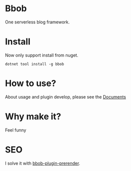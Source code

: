 # Bbob
One serverless blog framework.

# Install
Now only support install from nuget.
```
dotnet tool install -g bbob
```

# How to use?
About usage and plugin develop, please see the [Documents](https://reknij.github.io/Bbob.Doc/)

# Why make it?
Feel funny

# SEO
I solve it with [bbob-plugin-prerender](https://github.com/Reknij/bbob-plugin-prerender).
